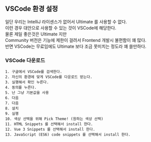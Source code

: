 ## VSCode 환경 설정

일단 우리는 IntelliJ 라이센스가 없어서 Ultimate 를 사용할 수 없다.  
이런 경우 대안으로 사용할 수 있는 것이 VSCode에 해당한다.  
물론 제일 좋은것은 Ultimate 지만  
Community 버전은 기능에 제한이 걸려서 Frontend 개발시 불편함이 꽤 많다.  
반면 VSCode는 무료임에도 Ultimate 보다 조금 못미치는 정도라 꽤 쓸만하다.  

### VSCode 다운로드

```make
1. 구글에서 VSCode를 검색한다.
2. 자신의 환경에 맞게 VSCode를 다운로드 받는다.
3. 실행해서 확인 누른다.
4. 동의를 누른다.
5. 난 그냥 기본값을 사용
6. 다음
7. 다음
8. 설치
9. 실행
10. 색상 선택을 위해 Pick Theme! (원하는 색상 선택)
11. HTML Snippets 를 선택해서 install 한다.
12. Vue 3 Snippets 를 선택해서 install 한다.
13. JavaScript (ES6) code snippets 를 선택해서 install 한다.
```
